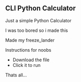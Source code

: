 

## CLI Python Calculator

Just a simple Python Calculator 

I was too bored so i made this 

Made my freeze_lander



Instructions for noobs
 - Download the file
 - Click it to run
 
 Thats all...
